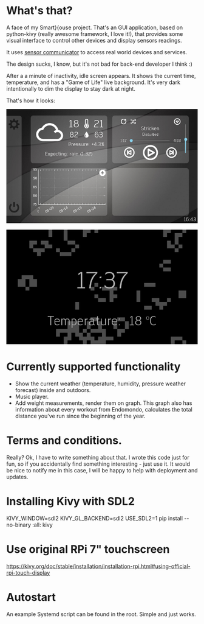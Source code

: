 # What's that?

A face of my Smart}{ouse project. That's an GUI application, based on python-kivy 
(really awesome framework, I love it!), that provides some visual interface to 
control other devices and display sensors readings.

It uses [sensor communicator](https://github.com/Flid/sensor_communicator) 
to access real world devices and services.

The design sucks, I know, but it's not bad for back-end developer I think :)

After a a minute of inactivity, idle screen appears. It shows the current time, 
temperature, and has a "Game of Life" live background.
It's very dark intentionally to dim the display to stay dark at night.

That's how it looks:

![Main screen](https://github.com/Flid/SmartHouseUI/raw/master/.docs/main_screen.png "Main Screen")

![Idle screen](https://github.com/Flid/SmartHouseUI/raw/master/.docs/idle_screen.png "Idle Screen")


# Currently supported functionality

* Show the current weather (temperature, humidity, pressure weather forecast) inside 
and outdoors.
* Music player.
* Add weight measurements, render them on graph. This graph also has information about 
  every workout from Endomondo, calculates the total distance you've run since 
  the beginning of the year.


# Terms and conditions.

Really? Ok, I have to write something about that. I wrote this code just for fun, so if 
you accidentally find something interesting - just use it. It would be nice to notify 
me in this case, I will be happy to help with deployment and updates.

# Installing Kivy with SDL2
KIVY_WINDOW=sdl2 KIVY_GL_BACKEND=sdl2 USE_SDL2=1 pip install --no-binary :all: kivy

# Use original RPi 7" touchscreen
https://kivy.org/doc/stable/installation/installation-rpi.html#using-official-rpi-touch-display

# Autostart 
An example Systemd script can be found in the root. Simple and just works.

